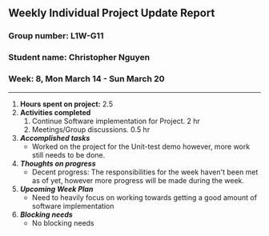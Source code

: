 ## Weekly Individual Project Update Report
### Group number: L1W-G11
### Student name: Christopher Nguyen
### Week: 8, Mon March 14 - Sun March 20
___
1. **Hours spent on project:**
   2.5
2. **Activities completed**
   1. Continue Software implementation for Project. 2 hr
   2. Meetings/Group discussions. 0.5 hr
3. ***Accomplished tasks***
   - Worked on the project for the Unit-test demo however, more work still needs to be done.
4. ***Thoughts on progress***
   - Decent progress: The responsibilities for the week haven't been met as of yet, however more progress will be made during the week.
5. ***Upcoming Week Plan***
   - Need to heavily focus on working towards getting a good amount of software implementation
6. ***Blocking needs***
   - No blocking needs
